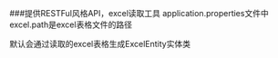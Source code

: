 ###提供RESTFul风格API，excel读取工具
application.properties文件中excel.path是excel表格文件的路径

默认会通过读取的excel表格生成ExcelEntity实体类